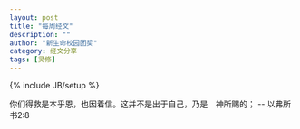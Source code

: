 ```yaml
---
layout: post
title: "每周经文"
description: ""
author: "新生命校园团契"
category: 经文分享
tags: [灵修]
---
```

{% include JB/setup %}

你们得救是本乎恩，也因着信。这并不是出于自己，乃是　神所赐的； -- 以弗所书2:8
